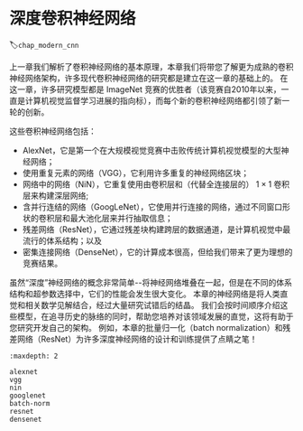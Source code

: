 # 深度卷积神经网络
:label:`chap_modern_cnn`

上一章我们解析了卷积神经网络的基本原理，本章我们将带您了解更为成熟的卷积神经网络架构，许多现代卷积神经网络的研究都是建立在这一章的基础上的。
在这一章，许多研究模型都是 ImageNet 竞赛的优胜者（该竞赛自2010年以来，一直是计算机视觉监督学习进展的指向标），而每个新的卷积神经网络都引领了新一轮的创新。


这些卷积神经网络包括：
- AlexNet，它是第一个在大规模视觉竞赛中击败传统计算机视觉模型的大型神经网络；
- 使用重复元素的网络（VGG），它利用许多重复的神经网络区块；
- 网络中的网络（NiN），它重复使用由卷积层和（代替全连接层的） $1\times 1$ 卷积层来构建深层网络;
- 含并行连结的网络（GoogLeNet），它使用并行连接的网络，通过不同窗口形状的卷积层和最大池化层来并行抽取信息；
- 残差网络（ResNet），它通过残差块构建跨层的数据通道，是计算机视觉中最流行的体系结构；以及
- 密集连接网络（DenseNet），它的计算成本很高，但给我们带来了更为理想的竞赛结果。


虽然“深度”神经网络的概念非常简单--将神经网络堆叠在一起，但是在不同的体系结构和超参数选择中，它们的性能会发生很大变化。
本章的神经网络是将人类直觉和相关数学见解结合，经过大量研究试错后的结晶。
我们会按时间顺序介绍这些模型，在追寻历史的脉络的同时，帮助您培养对该领域发展的直觉，这将有助于您研究开发自己的架构。
例如，本章的批量归一化（batch normalization）和残差网络（ResNet）为许多深度神经网络的设计和训练提供了点睛之笔！

```toc
:maxdepth: 2

alexnet
vgg
nin
googlenet
batch-norm
resnet
densenet
```
